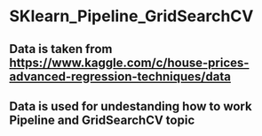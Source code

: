 # SKlearn_Pipeline_GridSearchCV
## Data is taken from https://www.kaggle.com/c/house-prices-advanced-regression-techniques/data
## Data is used for undestanding how to work  Pipeline and GridSearchCV topic
